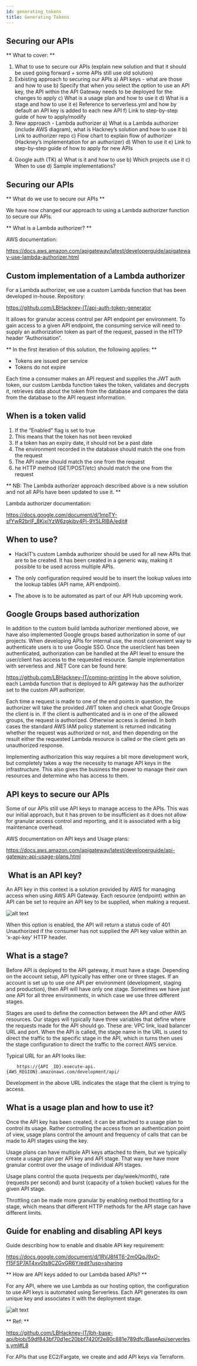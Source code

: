 ```yaml
---
id: generating_tokens
title: Generating Tokens
---
```

## Securing our APIs

** What to cover: **

1. What to use to secure our APIs (explain new solution and that it should be used going forward + some APIs still use old solution)
2. Exbisting approach to securing our APIs
  a) API keys - what are those and how to use
  b) Specify that when you select the option to use an API key, the API within the API Gateway needs to be deployed for the changes to apply
  c) What is a usage plan and how to use it
  d) What is a stage and how to use it
  e) Reference to serverless.yml and how by default an API key is added to each new API
  f) Link to step-by-step guide of how to apply/modify
3. New approach - Lambda authorizer
  a) What is a Lambda authorizer (include AWS diagram), what is Hackney’s solution and how to use it
  b) Link to authorizer repo
  c) Flow chart to explain flow of authorizer (Hackney’s implementation for an authorizer)
  d) When to use it
  e) Link to step-by-step guide of how to apply for new APIs
  4) Google auth (TK)
  a) What is it and how to use
  b) Which projects use it
  c) When to use
  d) Sample implementations?

##  Securing our APIs

**   What do we use to secure our APIs **

  We have now changed our approach to using a Lambda authorizer function to secure our APIs.

** What is a Lambda authorizer? **

  AWS documentation:


https://docs.aws.amazon.com/apigateway/latest/developerguide/apigateway-use-lambda-authorizer.html

## Custom implementation of a Lambda authorizer

For a Lambda authorizer, we use a  custom Lambda function that has been developed in-house. Repository:

https://github.com/LBHackney-IT/api-auth-token-generator

It allows for granular access control per API endpoint per environment. To gain access to a given API endpoint, the consuming service will need to supply an authorization token as part of the request, passed in the HTTP header “Authorisation”.

** In the first iteration of this solution, the following applies: **

- Tokens are issued per service
- Tokens do not expire

Each time a consumer makes an API request and supplies the JWT auth token, our custom Lambda function takes the token, validates and decrypts it, retrieves data about the token from the database and compares the data from the database to the API request information.

## When is a token valid

1. If the “Enabled” flag is set to true
2. This means that the token has not been revoked
3. If a token has an expiry date, it should not be a past date
4. The environment recorded in the database should match the one from the request
5. The API name should match the one from the request
6. he HTTP method (GET/POST/etc) should match the one from the request

** NB: The Lambda authorizer approach described above is a new solution and not all APIs have been updated to use it. **

Lambda authorizer documentation:

https://docs.google.com/document/d/1mpTY-sfYwR2brIF_8KjxiYzW6zgkjbv4Pi-9Y5LRlBA/edit#

## When to use?

- HackIT’s custom Lambda authorizer should be used for all new APIs that are to be created. It has been created in a generic way, making it possible to be used across multiple APIs.

- The only configuration required would be to insert the lookup values into the lookup tables (API name, API endpoint).

- The above is to be automated as part of our API Hub upcoming work.

## Google Groups based authorization

In addition to the custom build lambda authorizer mentioned above, we have also implemented Google groups based authorization in some of our projects.
When developing APIs for internal use, the most convenient way to authenticate users is to use Google SSO. Once the user/client has been authenticated, authorization can be handled at the API level to ensure the user/client has access to the requested resource.
Sample implementation with serverless and .NET Core can be found here:

https://github.com/LBHackney-IT/comino-printing
In the above solution, each Lambda function that is deployed to API gateway has the authorizer set to the custom API authorizer.

Each time a request is made to one of the end points in question, the authorizer will take the provided JWT token and check what Google Groups the client is in. If the client is authenticated and is in one of the allowed groups, the request is authorized. Otherwise access is denied. In both cases the standard AWS IAM policy statement is returned indicating whether the request was authorized or not, and then depending on the result either the requested Lambda resource is called or the client gets an unauthorized response.

Implementing authorization this way requires a bit more development work, but completely takes a way the necessity to manage API keys in the infrastructure. This also gives the business the power to manage their own resources and determine who has access to them.

## API keys to secure our APIs

Some of our APIs still use API keys to manage access to the APIs. This was our initial approach, but it has proven to be insufficient as it does not allow for granular access control and reporting, and it is associated with a big maintenance overhead.

AWS documentation on API keys and Usage plans:

https://docs.aws.amazon.com/apigateway/latest/developerguide/api-gateway-api-usage-plans.html

##  What is an API key?

An API key in this context is a solution provided by AWS for managing access when using AWS API Gateway. Each resource (endpoint) within an API can be set to require an API key to be supplied, when making a request.

![alt text](./doc-images/proxy_methods.png)

When this option is enabled, the API will return a status code of 401 Unauthorized if the consumer has not supplied the API key value within an ‘x-api-key’ HTTP header.

## What is a stage?

Before API is deployed to the API gateway, it must have a stage. Depending on the account setup, API typically has either one or three stages. If an account is set up to use one API per environment (development, staging and production), then API will have only one stage. Sometimes we have just one API for all three environments, in which case we use three different stages.

Stages are used to define the connection between the API and other AWS resources. Our stages will typically have three variables that define where the requests made for the API should go. These are: VPC link, load balancer URL and port. When the API is called, the stage name in the URL is used to direct the traffic to the specific stage in the API, which in turns then uses the stage configuration to direct the traffic to the correct AWS service.

Typical URL for an API looks like:

        https://{API _ID}.execute-api.{AWS_REGION}.amazonaws.com/development/api/

Development in the above URL indicates the stage that the client is trying to access.

## What is a usage plan and how to use it?

Once the API key has been created, it can be attached to a usage plan to control its usage. Rather controlling the access from an authentication point of view, usage plans control the amount and frequency of calls that can be made to API stages using the key.

Usage plans can have multiple API keys attached to them, but we typically create a usage plan per API key and API stage. That way we have more granular control over the usage of individual API stages.

Usage plans control the quota (requests per day/week/month), rate (requests per second) and burst (capacity of a token bucket) values for the given API stage.

Throttling can be made more granular by enabling method throttling for a stage, which means that different HTTP methods for the API stage can have different limits.

## Guide for enabling and disabling API keys

Guide describing how to enable and disable API key requirement:

https://docs.google.com/document/d/1RVJ8f4T6-2m0QqJ9xO-f15FSP7AT4xv0ts8CZGvGR6Y/edit?usp=sharing

** How are API keys added to our Lambda based APIs? **

For any API, where we use Lambda as our hosting option, the configuration to use API keys is automated using Serverless. Each API generates its own unique key and associates it with the deployment stage.

![alt text](./doc-images/api_keys.png)

** Ref: ** 

https://github.com/LBHackney-IT/lbh-base-api/blob/59df843bf70d1ec20bbf7420f2e80c881e789dfc/BaseApi/serverless.yml#L8

For APIs that use EC2/Fargate, we create and add API keys via Terraform.

